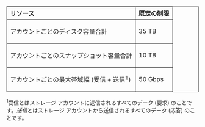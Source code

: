 <table cellspacing="0" border="1">
<tr>
   <th align="left" valign="middle">リソース</th>
   <th align="left" valign="middle">既定の制限</th>
</tr>
<tr>
   <td valign="middle"><p>アカウントごとのディスク容量合計</p></td>
   <td valign="middle"><p>35 TB</p></td>
</tr>
<tr>
   <td valign="middle"><p>アカウントごとのスナップショット容量合計</p></td>
   <td valign="middle"><p>10 TB</p></td>
</tr>
<tr>
   <td valign="middle"><p>アカウントごとの最大帯域幅 (受信 + 送信<sup>1</sup>)</p></td>
   <td valign="middle"><p>50 Gbps</p></td>
</tr>
</table>

<sup>1</sup>受信とはストレージ アカウントに送信されるすべてのデータ (要求) のことです。*送信*とはストレージ アカウントから送信されるすべてのデータ (応答) のことです。

<!---HONumber=July15_HO4-->